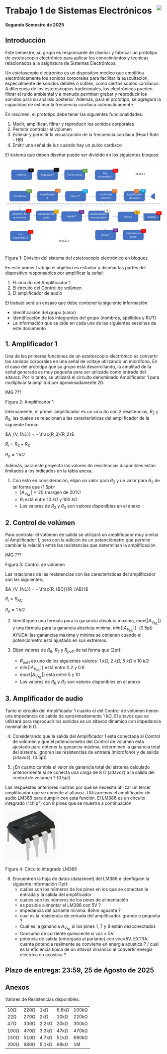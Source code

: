 # <img src="https://julianodb.github.io/SISTEMAS_ELECTRONICOS_PARA_INGENIERIA_BIOMEDICA/img/logo_fing.png?raw=true" align="right" height="45"> Trabajo 1 de Sistemas Electrónicos

#### Segundo Semestre de 2025

## Introducción

Este semestre, su grupo es responsable de diseñar y fabricar un prototipo de estetoscopio electrónico para aplicar los conocimientos y tecnicas relacionados a la asignatura de Sistemas Electrónicos.

Un estetoscopio electrónico es un dispositivo médico que amplifica electrónicamente los sonidos corporales para facilitar la auscultación, especialmente de sonidos débiles o sutiles, como ciertos soplos cardíacos. A diferencia de los estetoscopios tradicionales, los electrónicos pueden filtrar el ruido ambiental y a menudo permiten grabar y reproducir los sonidos para su análisis posterior. Además, para el prototipo, se agregará la capacidad de estimar la frecuencia cardíaca automaticamente.

En resúmen, el prototipo debe tener las siguientes funcionalidades:

1. Medir, amplificar, filtrar y reproducir los sonidos corporales
1. Permitir controlar el volúmen
1. Estimar y permitir la visualización de la frecuencia cardíaca (Heart Rate - HR)
1. Emitir una señal de luz cuando hay un pulso cardíaco

El sistema que deben diseñar puede ser dividido en los siguientes bloques:

![TX](../img/TX.png)

Figura 1: División del sistema del estetoscopio electrónico en bloques

En este primer trabajo el objetivo es estudiar y diseñar las partes del dispositivo responsables por amplificar la señal:

1. El circuito del Amplificador 1
1. El circuito del Control de volúmen
1. El amplificador de audio

El trabajo será un ensayo que debe contener la siguiente información:

- Identificación del grupo (color)
- Identificación de los integrantes del grupo (nombres, apellidos y RUT)
- La información que se pide en cada una de las siguientes sesiones de este documento

## 1. Amplificador 1

Una de las primeras funciones de un estetoscopio electrónico es convertir los sonidos corporales en una señal de voltaje utilizando un micrófono. En el caso del prototipo que su grupo está desarrollando, la amplitud de la señal generada es muy pequeña para ser utilizada como entrada del altavoz. Por lo tanto, se utilizará el circuito denominado Amplificador 1 para multiplicar la amplitud por aproximadamente 20.

IMG ???

Figura 2: Amplificador 1

Internamente, el primer amplificador es un circuito con 2 resistencias, $R_2$ y $R_3$, las cuales se relacionan a las características del amplificador de la siguiente forma:

$A_{V_{NL}} = - \frac{R_3}{R_2}$

$R_{i} = R_2 + R_3$

$R_{o} \approx 1\ k\Omega$

Además, para este proyecto los valores de resistencias disponibles están limitados a los indicados en la tabla anexa.

1. Con esto en consideración, elijan un valor para $R_2$ y un valor para $R_3$ de tal forma que (1.5pt):
    - $|A_{V_{NL}}| \approx 20$ (margen de 20%)
    - $R_{i}$ está entre $10\ k\Omega$ y $100\ k\Omega$
    - Los valores de $R_2$ y $R_3$ son valores disponibles en el anexo

## 2. Control de volúmen

Para controlar el volúmen de salida se utilizará un amplificador muy similar al Amplificador 1, pero con la adición de un potenciómetro que permite cambiar la relación entre las resistencias que determinan la amplificación.

IMG ???

Figura 3: Control de volúmen

Las relaciones de las resistencias con las características del amplificador son las siguientes:

$A_{V_{NL}} = - \frac{R_{BC}}{R_{AB}}$

$R_{i} = R_{AC}$

$R_{o} \approx 1\ k\Omega$

2. Identifiquen una fórmula para la ganancia absoluta maxima, $max\{|A_{V_{NL}}|\}$ y una fórmula para la ganancia absoluta mínima, $min\{|A_{V_{NL}}|\}$. (0.5pt) AYUDA: las ganancias maxima y minima se obtienen cuando el potenciometro está ajustado en sus extremos.

3. Elijan valores de $R_6$, $R_7$ y $R_{pot1}$ de tal forma que (2pt):
    - $R_{pot1}$ es uno de los siguientes valores: $1\ k\Omega$, $2\ k\Omega$, $5\ k\Omega$ o $10\ k\Omega$
    - $min\{|A_{V_{NL}}|\}$ está entre 0.2 y 0.6
    - $max\{|A_{V_{NL}}|\}$ está entre 5 y 10
    - Los valores de $R_6$ y $R_7$ son valores disponibles en el anexo

## 3. Amplificador de audio

Tanto el circuito del Amplificador 1 cuanto el del Control de volumen tienen una impedancia de salida de aproximadamente $1\ k\Omega$. El altavoz que se utilizará para reproducir los sonidos es un altavoz dinamico con impedancia nominal de $8\ \Omega$.

4. Considerando que la salida del Amplificador 1 está conectada al Control de volúmen y que el potenciometro del Control de volúmen está ajustado para obtener la ganancia máxima, determinen la ganancia total del sistema. Ignoren las resistencias de entrada (microfono) y de salida (altavoz). (0.5pt)

2. ¿En cuanto cambia el valor de ganancia total del sistema calculado anteriormente si se conecta una carga de $8\ \Omega$ (altavoz) a la salida del control de volúmen ? (0.5pt)

Las respuestas anteriores ilustran por qué se necesita utilizar un tercer amplificador que se conecte al altavoz. Utilizaremos el amplificador de audio LM386 para cumplir con esta función. El LM386 es un circuito integrado ("chip") con 8 pines que se muestra a continuación:

![lm324](../img/lm386_package.webp)

Figura 4: Circuito integrado LM386

6. Encuentren la hoja de datos (datasheet) del LM386 e idenfiquen la siguiente información (1pt):
    - cuáles son los números de los pines en los que se conectan la entrada y la salida del amplificador
    - cuáles son los números de los pines de alimentación
    - es posible alimentar el LM386 con 5V ?
    - impedancia del parlante minima. 8ohm aguanta ?
    - cual es la resistencia de entrada del amplificador. grande o pequeña ?
    - Cual es la ganancia $A_{V_{NL}}$ si los pines 1, 7 y 8 están desconectados
    - Consumo de corriente quiescente si vcc = 5V
    - potencia de salida (entregada al parlante) con vcc=5V. EXTRA: cuanta potencia realmente se convierte en energia acustica ? / cual es la eficiencia tipica de un altavoz dinamico al convertir energia electrica en acustica ?

## Plazo de entrega: 23:59, 25 de Agosto de 2025

## Anexos

Valores de Resistencias disponibles:

|   |  |        |       |  |
|------|------|-----------|------------|-------|
| 10Ω  | 220Ω | 1kΩ       | 6.8kΩ      | 100kΩ |
| 22Ω  | 270Ω | 2kΩ       | 10kΩ       | 220kΩ |
| 47Ω  | 330Ω | 2.2kΩ     | 20kΩ       | 300kΩ |
| 100Ω | 470Ω | 3.3kΩ     | 47kΩ       | 470kΩ |
| 150Ω | 510Ω | 4.7kΩ     | 51kΩ       | 680kΩ |
| 200Ω | 680Ω | 5.1kΩ     | 68kΩ       | 1M    |